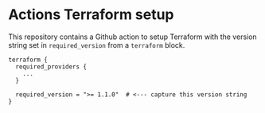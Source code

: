 # Actions Terraform setup

This repository contains a Github action to setup Terraform with the version string set in `required_version` from a `terraform` block.

```
terraform {
  required_providers {
    ...
  }

  required_version = ">= 1.1.0"  # <--- capture this version string
}
```